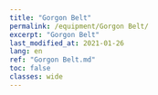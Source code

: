 ```yaml
---
title: "Gorgon Belt"
permalink: /equipment/Gorgon Belt/
excerpt: "Gorgon Belt"
last_modified_at: 2021-01-26
lang: en
ref: "Gorgon Belt.md"
toc: false
classes: wide
---
```


